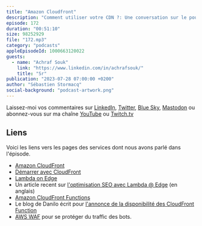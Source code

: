 ```yaml
---
title: "Amazon Cloudfront"
description: "Comment utiliser votre CDN ?: Une conversation sur le pourquoi et le comment utiliser un CDN. On commence en douceur et au fur et à mesure de la conversation, on rentre dans les détails : les stratégies de caching, des clés de caching, l'utilisation d'un CDN pour se protéger des attaques DDOS ou pour diminuer vos coûts. Ensuite nous parlons de Lambda on Edge et CloudFront functions pour exécuter du code en périmetre de votre infrastructure. Que vous soyez débutant ou expert en matière de CDN, vous apprendrez quelques chose en écoutant cet épisode."
episode: 172
duration: "00:51:10"
size: 98252929
file: "172.mp3"
category: "podcasts"
appleEpisodeId: 1000663120022
guests:
  - name: "Achraf Souk"
    link: "https://www.linkedin.com/in/achrafsouk/"
    title: "Sr"
publication: "2023-07-28 07:00:00 +0200"
author: "Sébastien Stormacq"
social-background: "podcast-artwork.png"
---
```


Laissez-moi vos commentaires sur [LinkedIn](https://www.linkedin.com/in/sebastienstormacq/), [Twitter](https://twitter.com/sebsto), [Blue Sky](https://bsky.app/profile/sebsto.bsky.social), [Mastodon](https://awscommunity.social/@sebsto) ou abonnez-vous sur ma chaîne [YouTube](https://www.youtube.com/sebsto) ou [Twitch.tv](https://www.twitch.tv/sebAWS)

## Liens

Voici les liens vers les pages des services dont nous avons parlé dans l'épisode.

- [Amazon CloudFront](https://docs.aws.amazon.com/AmazonCloudFront/latest/DeveloperGuide/Introduction.html)
- [Démarrer avec CloudFront](https://aws.amazon.com/cloudfront/getting-started/?nc=sn&loc=4)
- [Lambda on Edge](https://aws.amazon.com/lambda/edge/)
- Un article recent sur [l'optimisation SEO avec Lambda @ Edge](https://aws.amazon.com/blogs/networking-and-content-delivery/optimize-seo-with-amazon-cloudfront/) (en anglais)
- [Amazon CloudFront Functions](https://docs.aws.amazon.com/AmazonCloudFront/latest/DeveloperGuide/cloudfront-functions.html)
- Le blog de Danilo écrit pour [l'annonce de la disponibilité des CloudFront Function](https://aws.amazon.com/blogs/aws/introducing-cloudfront-functions-run-your-code-at-the-edge-with-low-latency-at-any-scale/)
- [AWS WAF](https://docs.aws.amazon.com/waf/latest/developerguide/what-is-aws-waf.html) pour se protéger du traffic des bots.